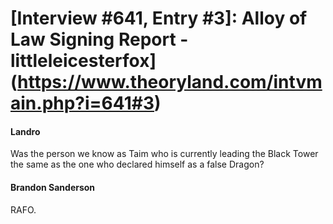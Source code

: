 # [Interview #641, Entry #3]: Alloy of Law Signing Report - littleleicesterfox](https://www.theoryland.com/intvmain.php?i=641#3)

#### Landro

Was the person we know as Taim who is currently leading the Black Tower the same as the one who declared himself as a false Dragon?

#### Brandon Sanderson

RAFO.

